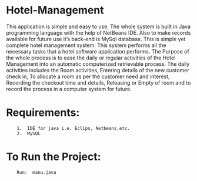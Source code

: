 # Hotel-Management

 This application is simple and easy to use. 
 The whole system is built in Java programming language with the help of NetBeans IDE. 
 Also to make records available for future use it’s back-end is MySql database. This is simple yet complete hotel management system.
 This system performs all the necessary tasks that a hotel software application performs.
 The Purpose of the whole process is to ease the daily or regular activities of the Hotel Management into an automatic computerized retrievable process.
 The daily activities includes the Room activities, Entering details of the new customer check in, To allocate a room as per the customer need and interest, Recording the checkout time and details, Releasing or Empty of room and to record the process in a computer system for future.

# Requirements:
        1.  IDE for java i.e. Eclips, Netbeans,etc.
        2.  MySQL

# To Run the Project:
        Run:  manu.java
